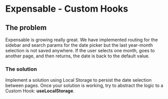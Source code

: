 # Expensable - Custom Hooks

## The problem

Expensable is growing really great. We have implemented routing for the sidebar
and search params for the date picker but the last year-month selection is not
saved anywhere. If the user selects one month, goes to another page, and then
returns, the date is back to the default value.

### The solution

Implement a solution using Local Storage to persist the date selection between
pages. Once your solution is working, try to abstract the logic to a Custom
Hook: **useLocalStorage**.
